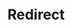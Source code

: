 ﻿---
layout: src/layouts/Redirect.astro
title: Redirect
redirect: /docs/administration/managing-infrastructure/server-configuration-and-file-storage/manually-uninstall-octopus-server
pubDate:  2023-01-01
navSearch: false
navSitemap: false
navMenu: false
---
